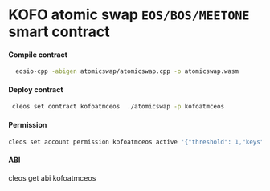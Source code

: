 # KOFO atomic swap `EOS/BOS/MEETONE` smart contract

#### Compile contract 
```bash
  eosio-cpp -abigen atomicswap/atomicswap.cpp -o atomicswap.wasm
```

#### Deploy contract
```bash
 cleos set contract kofoatmceos  ./atomicswap -p kofoatmceos
```
#### Permission
```bash
cleos set account permission kofoatmceos active '{"threshold": 1,"keys": [{"key":${kofoatmceos public key}, "weight":1}],"accounts": [{"permission":{"actor": "kofoatmceos","permission":"eosio.code"},"weight":1}]}' owner -p kofoatmceos@owner
```

#### ABI

cleos get abi kofoatmceos
